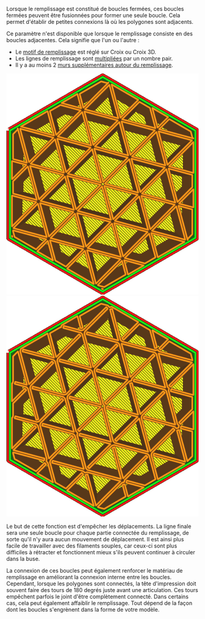 Lorsque le remplissage est constitué de boucles fermées, ces boucles fermées peuvent être fusionnées pour former une seule boucle. Cela permet d'établir de petites connexions là où les polygones sont adjacents.

Ce paramètre n'est disponible que lorsque le remplissage consiste en des boucles adjacentes. Cela signifie que l'un ou l'autre :
* Le [motif de remplissage](infill_pattern.md) est réglé sur Croix ou Croix 3D.
* Les lignes de remplissage sont [multipliées](infill_multiplier.md) par un nombre pair.
* Il y a au moins 2 [murs supplémentaires autour du remplissage](infill_wall_line_count.md).

![Avec des lignes de remplissage multipliées, il y a beaucoup de boucles dans ce modèle de remplissage](../../../articles/images/connect_infill_polygons_disabled.png)
![Activer ce paramètre permet de fusionner les boucles](../../../articles/images/connect_infill_polygons_enabled.png)

Le but de cette fonction est d'empêcher les déplacements. La ligne finale sera une seule boucle pour chaque partie connectée du remplissage, de sorte qu'il n'y aura aucun mouvement de déplacement. Il est ainsi plus facile de travailler avec des filaments souples, car ceux-ci sont plus difficiles à rétracter et fonctionnent mieux s'ils peuvent continuer à circuler dans la buse.

La connexion de ces boucles peut également renforcer le matériau de remplissage en améliorant la connexion interne entre les boucles. Cependant, lorsque les polygones sont connectés, la tête d'impression doit souvent faire des tours de 180 degrés juste avant une articulation. Ces tours empêchent parfois le joint d'être complètement connecté. Dans certains cas, cela peut également affaiblir le remplissage. Tout dépend de la façon dont les boucles s'engrènent dans la forme de votre modèle.
